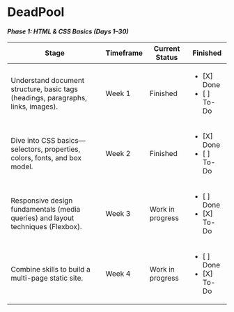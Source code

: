 # DeadPool
**_Phase 1: HTML & CSS Basics (Days 1–30)_**


| Stage | Timeframe | Current Status | Finished |
|------------|---------------|----------------|------------------------------------|
| Understand document structure, basic tags (headings, paragraphs, links, images). | Week 1 | Finished | <ul><li>[X] Done</li><li>[ ] To-Do</li></ul>
| Dive into CSS basics—selectors, properties, colors, fonts, and box model. | Week 2 | Finished | <ul><li>[X] Done</li><li>[ ] To-Do</li></ul>
| Responsive design fundamentals (media queries) and layout techniques (Flexbox). | Week 3 | Work in progress | <ul><li>[ ] Done</li><li>[X] To-Do</li></ul>
| Combine skills to build a multi-page static site. | Week 4 | Work in progress | <ul><li>[ ] Done</li><li>[X] To-Do</li></ul>
